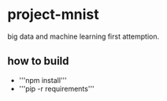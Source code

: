 # project-mnist

big data and machine learning first attemption.

## how to build
- '''npm install'''
- '''pip -r requirements'''
